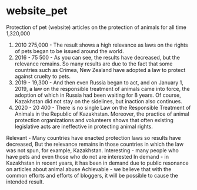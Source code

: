 # website_pet
Protection of pet (website)
articles on the protection of animals for all time 1,320,000
1) 2010 275,000 - The result shows a high relevance as laws on the rights of pets began to be issued around the world.
2) 2016 - 75 500 - As you can see, the results have decreased, but the relevance remains. So many results are due to the fact that some countries such as Crimea, New Zealand have adopted a law to protect against cruelty to pets.
3) 2019 - 19,300 - And then even Russia began to act, and on January 1, 2019, a law on the responsible treatment of animals came into force, the adoption of which in Russia had been waiting for 8 years. Of course, Kazakhstan did not stay on the sidelines, but inaction also continues.
4) 2020 - 20 400 - There is no single Law on the Responsible Treatment of Animals in the Republic of Kazakhstan. Moreover, the practice of animal protection organizations and volunteers shows that often existing legislative acts are ineffective in protecting animal rights.


 Relevant - Many countries have enacted protection laws so results have decreased,
 But the relevance remains in those countries in which the law was not spun, for example, Kazakhstan.
 Interesting - many people who have pets and even those who do not are interested
 In demand - in Kazakhstan in recent years, it has been in demand due to public resonance on articles about animal abuse
 Achievable - we believe that with the common efforts and efforts of bloggers, it will be possible to cause the intended result.
